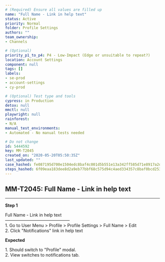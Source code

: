 ```yaml
---
# (Required) Ensure all values are filled up
name: "Full Name - Link in help text"
status: Active
priority: Normal
folder: Profile Settings
authors: ""
team_ownership: 
- Channels

# (Optional)
priority_p1_to_p4: P4 - Low-Impact (Edge or unsuitable to repeat?)
location: Account Settings
component: null
tags: []
labels: 
- se-prod
- account-settings
- cy-prod

# (Optional) Test type and tools
cypress: in Production
detox: null
mmctl: null
playwright: null
rainforest: 
- N/A
manual_test_environments: 
- Automated - No manual tests needed

# Do not change
id: 5444592
key: MM-T2045
created_on: "2020-05-20T05:50:35Z"
last_updated: ""
case_hashed: fe087195d700e1504edc8baf4c001d5b551e13a342ff585d71e8917a2d4020ee77b42c7898f02af06e76bc2152f38497
steps_hashed: 6f09eaa183dee8d2a9eb77bbf68c575d94c4aed334357c8baf0bcd2532449e816ac584e839ffd94461db85228e069af6
---
```


<!-- (Auto-generated) Based on frontmatter's "key" and "name" -->

## MM-T2045: Full Name - Link in help text

---

**Step 1**

Full Name - Link in help text\
———————————————\
1\. Go to User Menu > Profile > Profile Settings > Full Name > Edit\
2\. Click "Notifications" link in help text

**Expected**

1\. Should switch to "Profile" modal.\
2\. View switches to notifications tab.
